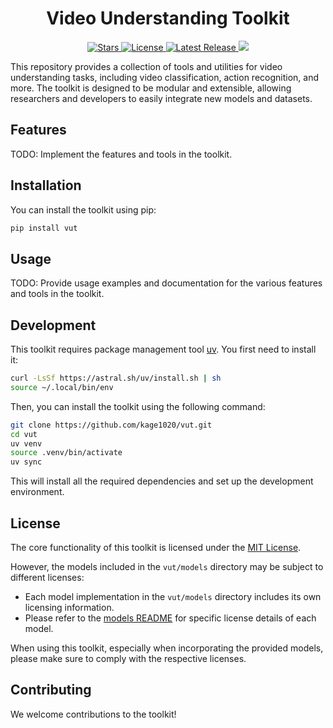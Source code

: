 <h1 align="center">Video Understanding Toolkit</h1>

<p align="center">
  <a href="https://github.com/kage1020/vut">
    <img src="https://img.shields.io/github/stars/kage1020/vut" alt="Stars" />
  </a>
  <a href="https://github.com/kage1020/vut/blob/main/LICENSE">
    <img src="https://img.shields.io/github/license/kage1020/vut" alt="License" />
  </a>
  <a href="https://pypi.org/project/vut/">
    <img src="https://img.shields.io/pypi/v/vut" alt="Latest Release" />
  </a>
  <a href="https://codecov.io/gh/kage1020/vut" >
   <img src="https://codecov.io/gh/kage1020/vut/graph/badge.svg?token=XWNCMG995B"/>
  </a>
</p>


This repository provides a collection of tools and utilities for video understanding tasks, including video classification, action recognition, and more. The toolkit is designed to be modular and extensible, allowing researchers and developers to easily integrate new models and datasets.

## Features

TODO: Implement the features and tools in the toolkit.

## Installation

You can install the toolkit using pip:

```bash
pip install vut
```

## Usage

TODO: Provide usage examples and documentation for the various features and tools in the toolkit.

## Development

This toolkit requires package management tool [uv](https://docs.astral.sh/uv). You first need to install it:

```bash
curl -LsSf https://astral.sh/uv/install.sh | sh
source ~/.local/bin/env
```

Then, you can install the toolkit using the following command:

```bash
git clone https://github.com/kage1020/vut.git
cd vut
uv venv
source .venv/bin/activate
uv sync
```

This will install all the required dependencies and set up the development environment.

## License

The core functionality of this toolkit is licensed under the [MIT License](LICENSE).

However, the models included in the `vut/models` directory may be subject to different licenses:

- Each model implementation in the `vut/models` directory includes its own licensing information.
- Please refer to the [models README](vut/models/README.md) for specific license details of each model.

When using this toolkit, especially when incorporating the provided models, please make sure to comply with the respective licenses.

## Contributing

We welcome contributions to the toolkit!
